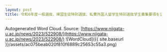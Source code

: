```yaml
---
layout: post
title: 令和6年度一般選抜、帰国生徒特別選抜、私費外国人留学生特別選抜学生募集要項を公開しました
---
```

Autogenerated Word Cloud.
Source\: [https://www.niigata-u.ac.jp/news/2023/522908/](https://www.niigata-u.ac.jp/news/2023/522908/)
![WordCloud]({{ site.baseurl }}/assets/ac075beab020f810f6889c25653c55a3.png)